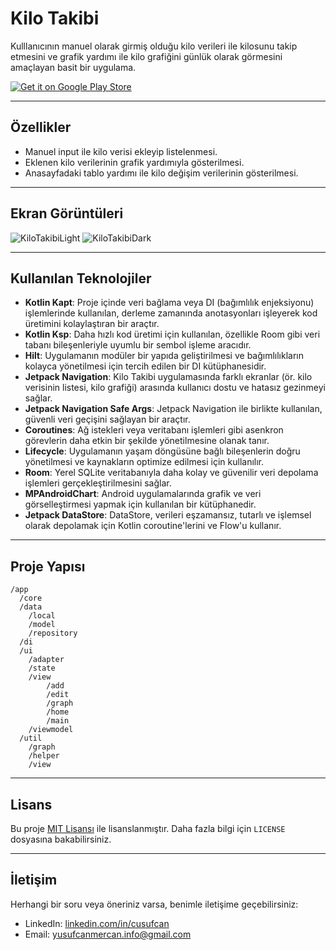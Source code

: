 # Kilo Takibi

Kulllanıcının manuel olarak girmiş olduğu kilo verileri ile kilosunu takip etmesini ve grafik
yardımı ile kilo grafiğini günlük olarak görmesini amaçlayan basit bir uygulama.

[![Get it on Google Play Store](https://upload.wikimedia.org/wikipedia/commons/7/78/Google_Play_Store_badge_EN.svg)](https://play.google.com/store/apps/details?id=com.yusufcanmercan.weight_track_app&pcampaignid=web_share)

---

## Özellikler

- Manuel input ile kilo verisi ekleyip listelenmesi.
- Eklenen kilo verilerinin grafik yardımıyla gösterilmesi.
- Anasayfadaki tablo yardımı ile kilo değişim verilerinin gösterilmesi.

---

## Ekran Görüntüleri

![KiloTakibiLight](https://github.com/user-attachments/assets/79dcac52-eadb-46da-93ed-df35121bf0b0)
![KiloTakibiDark](https://github.com/user-attachments/assets/bddf3473-0c1c-44e8-9e07-76f14c9ee3ea)

---

## Kullanılan Teknolojiler

- **Kotlin Kapt**: Proje içinde veri bağlama veya DI (bağımlılık enjeksiyonu) işlemlerinde
  kullanılan, derleme zamanında anotasyonları işleyerek kod üretimini kolaylaştıran bir araçtır.
- **Kotlin Ksp**: Daha hızlı kod üretimi için kullanılan, özellikle Room gibi veri tabanı
  bileşenleriyle uyumlu bir sembol işleme aracıdır.
- **Hilt**: Uygulamanın modüler bir yapıda geliştirilmesi ve bağımlılıkların kolayca yönetilmesi
  için tercih edilen bir DI kütüphanesidir.
- **Jetpack Navigation**: Kilo Takibi uygulamasında farklı ekranlar (ör. kilo verisinin listesi,
  kilo grafiği) arasında kullanıcı dostu ve hatasız gezinmeyi sağlar.
- **Jetpack Navigation Safe Args**: Jetpack Navigation ile birlikte kullanılan, güvenli veri
  geçişini sağlayan bir araçtır.
- **Coroutines**: Ağ istekleri veya veritabanı işlemleri gibi asenkron görevlerin daha etkin bir
  şekilde yönetilmesine olanak tanır.
- **Lifecycle**: Uygulamanın yaşam döngüsüne bağlı bileşenlerin doğru yönetilmesi ve kaynakların
  optimize edilmesi için kullanılır.
- **Room**: Yerel SQLite veritabanıyla daha kolay ve güvenilir veri depolama işlemleri
  gerçekleştirilmesini sağlar.
- **MPAndroidChart**: Android uygulamalarında grafik ve veri görselleştirmesi yapmak için kullanılan
  bir kütüphanedir.
- **Jetpack DataStore**: DataStore, verileri eşzamansız, tutarlı ve işlemsel olarak depolamak için
  Kotlin coroutine'lerini ve Flow'u kullanır.

---

## Proje Yapısı

```
/app
  /core
  /data
    /local
    /model
    /repository
  /di
  /ui
    /adapter
    /state
    /view
        /add
        /edit
        /graph
        /home
        /main
    /viewmodel
  /util
    /graph
    /helper
    /view
```

---

## Lisans

Bu proje [MIT Lisansı](LICENSE) ile lisanslanmıştır. Daha fazla bilgi için `LICENSE` dosyasına
bakabilirsiniz.

---

## İletişim

Herhangi bir soru veya öneriniz varsa, benimle iletişime geçebilirsiniz:

- LinkedIn: [linkedin.com/in/cusufcan](https://linkedin.com/in/cusufcan)
- Email: [yusufcanmercan.info@gmail.com](mailto:yusufcanmercan.info@gmail.com)

